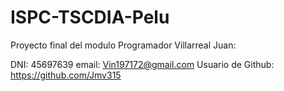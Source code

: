 # ISPC-TSCDIA-Pelu
Proyecto final del modulo Programador 
Villarreal Juan:

DNI: 45697639
email: Vin197172@gmail.com
Usuario de Github: https://github.com/Jmv315
